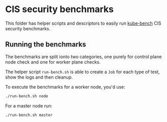 # CIS security benchmarks

This folder has helper scripts and descriptors to easily run [kube-bench](https://github.com/aquasecurity/kube-bench) CIS security benchmarks.

## Running the benchmarks

The benchmarks are split ionto two categories, one purely for control plane node check and one for worker plane checks.

The helper script `run-bench.sh` is able to create a `Job` for each type of test, show the logs and then cleanup.

To execute the benchmarks for a worker node, you'd use:
```sh
./run-bench.sh node
```

For a master node run:
```sh
./run-bench.sh master
```